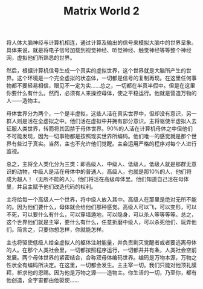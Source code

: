 ﻿---
layout: post
title: "Matrix World 2"
categories: misc
---
将人体大脑神经与计算机相连，通过计算及输出的信号来模拟大脑中的世界呈象。具体来说，就是将电子信号加载到视觉神经、听觉神经、触觉神经等等整个神经网，虚拟他们所熟悉的世界。

然后，根据计算机信号生成一个真实的虚拟世界，这个世界就是大脑所产生的世界。这个环境是一个完全虚拟的状态体，一切都是信号的复制再现。在这里任何事物都不要轻易相信，眼见不一定为实……总之，一切都在半真半假中。但是在这里你要什么有什么。然而，必须有人来操控母体，使之平稳运行。他就是营造万物的人——造物主。

母体世界分为两个，一个是半虚拟，这些人活在真实世界中，但却没有意识，另一群人则是活在全虚拟之中。他们活在虚拟中并拥有部分意识。主将驱使半虚拟人去征服人类世界，转而将其囚禁于母体世界。90%的人活在计算机母体之中但他们不可能发现，因为一切事物都是按照现实世界所编码。他们唯一的感觉就是那个世界有些过于真实。当然，主也不允许他们觉醒。主会运用严格的程序对每个人进行监视。

总之，主将全人类化分为三类：即高级人、中级人、低级人。低级人就是那群无意识的动物，中级人是活在母体中的普通人，高级人，也就是那10%的人，他们将成为超人！（无所不能的人）。他们将活在高级母体里。他们知道自己活在母体里，并且主赋予他们改造代码的权利。

主将给每一个高级人一个世界，将中级人放入其中。高级人在那里是绝对无所不能的。因为他们要什么，母体就会给他们那种感觉。高级人可以飞，可以变形，可以不死，可以要什么有什么，可以穿墙遁地，可以隐身，可以杀人等等等等。总之，这个世界他们就是主宰，要什么有什么，任意折磨中级人，可以杀死他们、玩弄他们。简言之，只要你想怎样，你就能怎样。

主也将驱使低级人给全虚拟人的躯体注射能量，并负责剿灭觉醒者或者要逃离母体的人。在那个人类社会里，一切都按照程序运行，一切都井井有条，人类社会空前发展。两个母体世界的紧密结合，合称双母体编码世界。编码是万物本源，万物之性状全有编码所决定。在这里，一切都会发生。主主宰一切。我们只能对他顶礼膜拜，祈求他的恩赐。因为他是万物之源——造物主。你生活的一切，乃至你，都有他创造，全宇宙都由他驱使……



